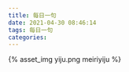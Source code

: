 ```yaml
---
title: 每日一句
date: 2021-04-30 08:46:14
tags: 每日一句
categories:
---
```

{% asset_img yiju.png meiriyiju %}
